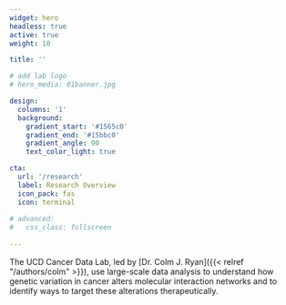 ```yaml
---
widget: hero 
headless: true 
active: true
weight: 10

title: ''

# add lab logo
# hero_media: 01banner.jpg 

design:
  columns: '1'
  background:
    gradient_start: '#1565c0'
    gradient_end: '#15bbc0'
    gradient_angle: 90
    text_color_light: true

cta:
  url: '/research'
  label: Research Overview
  icon_pack: fas
  icon: terminal
  
# advanced:
#   css_class: fullscreen
  
---
```


The UCD Cancer Data Lab, led by [Dr. Colm J. Ryan]({{< relref "/authors/colm" >}}), use large-scale data analysis to understand how genetic variation in cancer alters molecular interaction networks and to identify ways to target these alterations therapeutically.  

<br>



